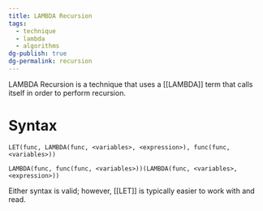```yaml
---
title: LAMBDA Recursion
tags:
  - technique
  - lambda
  - algorithms
dg-publish: true
dg-permalink: recursion
---
```

LAMBDA Recursion is a technique that uses a [[LAMBDA]] term that calls itself in order to perform recursion.
# Syntax
```xls
LET(func, LAMBDA(func, <variables>, <expression>), func(func, <variables>))
```

```xls
LAMBDA(func, func(func, <variables>))(LAMBDA(func, <variables>, <expression>))
```

Either syntax is valid; however, [[LET]] is typically easier to work with and read.